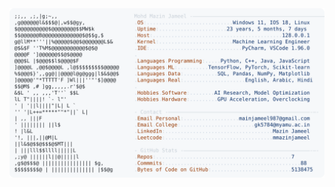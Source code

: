 <picture>
  <source srcset="https://raw.githubusercontent.com/mmazinjameel/mmazinjameel/main/dark_mode.svg?v=1744431109" media="(prefers-color-scheme: dark)">
  <img src="https://raw.githubusercontent.com/mmazinjameel/mmazinjameel/main/light_mode.svg?v=1744431109">
</picture>
